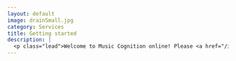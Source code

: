 ```yaml
---
layout: default
image: drainSmall.jpg
category: Services
title: Getting started
description: |
  <p class="lead">Welcome to Music Cognition online! Please <a href="/introductions/">start here</a> to get oriented to the course and complete the first assessment activities, then proceed to <a href="/unit1/">Unit 1</a> for the first reading assignments, due June 1, at 7am MDT.</b><br/><br/><a href="/introductions/">Read more...</a></p>
---
```

